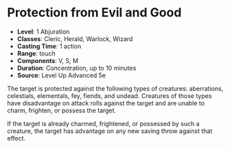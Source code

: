 # Protection from Evil and Good

- **Level**: 1 Abjuration
- **Classes**: Cleric, Herald, Warlock, Wizard
- **Casting Time**: 1 action
- **Range**: touch
- **Components**: V, S, M
- **Duration**: Concentration, up to 10 minutes
- **Source**: Level Up Advanced 5e

The target is protected against the following types of creatures: aberrations, celestials, elementals, fey, fiends, and undead. Creatures of those types have disadvantage on attack rolls against the target and are unable to charm, frighten, or possess the target.

If the target is already charmed, frightened, or possessed by such a creature, the target has advantage on any new saving throw against that effect.

